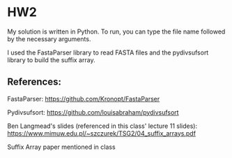 # HW2

My solution is written in Python. To run, you can type the file name followed by the necessary arguments.

I used the FastaParser library to read FASTA files and the pydivsufsort library to build the suffix array.

## References:

FastaParser: https://github.com/Kronopt/FastaParser

Pydivsufsort: https://github.com/louisabraham/pydivsufsort

Ben Langmead's slides (referenced in this class' lecture 11 slides): https://www.mimuw.edu.pl/~szczurek/TSG2/04_suffix_arrays.pdf

Suffix Array paper mentioned in class
